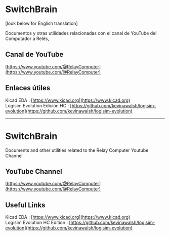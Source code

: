 # SwitchBrain

\[look below for English translation\] 

Documentos y otras utilidades relacionadas con el canal de YouTube del Computador a Relés,

## Canal de YouTube

[https://www.youtube.com/@RelayComputer](https://www.youtube.com/@RelayComputer)

## Enlaces útiles

Kicad EDA : [https://www.kicad.org](https://www.kicad.org)  
Logisim Evolution Edición HC : [https://github.com/kevinawalsh/logisim-evolution](https://github.com/kevinawalsh/logisim-evolution)  


----------------------------------------------------------------------------------------------------------

# SwitchBrain

Documents and other utilities related to the Relay Computer Youtube Channel

## YouTube Channel

[https://www.youtube.com/@RelayComputer](https://www.youtube.com/@RelayComputer)

## Useful Links

Kicad EDA : [https://www.kicad.org](https://www.kicad.org)  
Logisim Evolution HC Edition : [https://github.com/kevinawalsh/logisim-evolution](https://github.com/kevinawalsh/logisim-evolution)  
